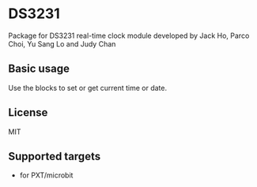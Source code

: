 # DS3231
Package for DS3231 real-time clock module developed by Jack Ho, Parco Choi, Yu Sang Lo and Judy Chan
## Basic usage
Use the blocks to set or get current time or date.

## License

MIT

## Supported targets

* for PXT/microbit
